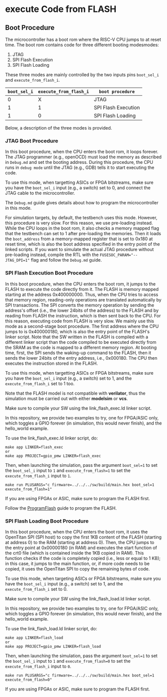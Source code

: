 #  execute Code from FLASH

## Boot Procedure

The microcontroller has a boot rom where the RISC-V CPU jumps to
at reset time.
The boot rom contains code for three different booting modesmodes:

1. JTAG
2. SPI Flash Execution
3. SPI Flash Loading

These three modes are mainly controlled by the two inputs pins
`boot_sel_i` and `execute_from_flash_i`.

| `boot_sel_i` | `execute_from_flash_i` | `boot procedure`     |
| ------------ | ---------------------- | -------------------- |
| 0			       | X				              | JTAG                 |
| 1			       | 1				              | SPI Flash Execution  |
| 1			       | 0				              | SPI Flash Loading    |

Below, a description of the three modes is provided.

### JTAG Boot Procedure

In this boot procedure, when the CPU enters the boot rom,
it loops forever. The JTAG programmer (e.g., openOCD) must
load the memory as described in `Debug.md` and set the
booting address. During this procedure, the CPU runs
in `debug mode` until the JTAG (e.g., GDB) tells it to start
executing the code.

To use this mode, when targetting ASICs or FPGA bitstreams,
make sure you have the `boot_sel_i` input (e.g., a switch) set to 0,
and connect the JTAG cable to the microcontroller.

The `Debug.md` guide gives details about how to program the microcontroller
in this mode.

For simulation targets, by default, the testbench uses this mode.
However, this procedure is very slow. For this reason, we use pre-loading instead.
While the CPU loops in the boot rom, it also checks a memory mapped flag that
the testbench can set to 1 after pre-loading the memories.
Then it loads the `boot_address` from a memory-mapped register that is set to
0x180 at reset time, which is also the boot address specified in the entry point of the
linked scripts.
If you want to simulate the actual JTAG procedure without pre-loading instead,
compile the RTL with the `FUSESOC_PARAM="--JTAG_DPI=1"` flag and follow the `Debug.md` guide.

### SPI Flash Execution Boot Procedure

In this boot procedure, when the CPU enters the boot rom,
it jumps to the FLASH to execute the code directly from it.
The FLASH is memory mapped starting at the address 0x400000000.
Thus, when the CPU tries to access that memory region, reading-only
operations are translated automatically by SPI transactions.
The SPI converts the memory operation by sending the
address's offset (i.e., the lower 24bits of the address) to the FLASH
and by reading from FLASH the instruction, which is then sent back to the CPU.
For this reason, executing code from FLASH is very slow.
We mainly use this mode as a second-stage boot procedure.
The first address where the CPU jumps to is 0x400000180,
which is also the entry point of the FLASH's linker script.
Note that the SW written in the FLASH is compiled with a different
linker script than the code compiled to be executed directly from the SRAM
as the code is mapped to a different memory region.
At booting time, first, the SPI sends the waking-up command to the FLASH,
then it sends the lower 24bits of the entry address, i.e., 0x000180.
The CPU then executes the instruction stored in the FLASH.

To use this mode, when targetting ASICs or FPGA bitstreams,
make sure you have the `boot_sel_i` input (e.g., a switch) set to 1,
and the `execute_from_flash_i` set to 1 too.

Note that the FLASH model is not compatible with **verilator**,
thus the simulation must be carried out with either **modelsim** or **vcs**.

Make sure to compile your SW using the link_flash_exec.ld linker script.

In this repository, we provide two examples to try, one for FPGA/ASIC
only, which toggles a GPIO forever (in simulation, this would never finish),
and the hello_world example.

To use the link_flash_exec.ld linker script, do:

```
make app LINKER=flash_exec
or
make app PROJECT=gpio_pmw LINKER=flash_exec
```
Then, when launching the simulation, pass the argument `boot_sel=1`
to set the `boot_sel_i` input to `1` and `execute_from_flash=1` to set the
`execute_from_flash_i` input to `1`.

```
make run PLUSARGS="c firmware=../../../sw/build/main.hex boot_sel=1 execute_from_flash=1"
```

If you are using FPGAs or ASIC, make sure to program the FLASH first.

Follow the [ProgramFlash](./ProgramFlash.md) guide to program the FLASH.


### SPI Flash Loading Boot Procedure

In this boot procedure, when the CPU enters the boot rom, it uses the OpenTitan SPI (SPI host) to copy the first 1KB content of the FLASH (starting at address 0) to the RAM (starting at address 0). Then, the CPU jumps to the entry point at 0x00000180 (in RAM) and executes the start function of the crt0 file (which is contained inside the 1KB copied in RAM). This function checks if the code is completely copied (i.e., less or equal to 1 KB); in this case, it jumps to the main function, or, if more code needs to be copied, it uses the OpenTitan SPI to copy the remaining bytes of code.

To use this mode, when targeting ASICs or FPGA bitstreams,
make sure you have the `boot_sel_i` input (e.g., a switch) set to 1,
and the `execute_from_flash_i` set to 0.

Make sure to compile your SW using the link_flash_load.ld linker script.

In this repository, we provide two examples to try, one for FPGA/ASIC
only, which toggles a GPIO forever (in simulation, this would never finish),
and the hello_world example.

To use the link_flash_load.ld linker script, do:

```
make app LINKER=flash_load
or
make app PROJECT=gpio_pmw LINKER=flash_load
```
Then, when launching the simulation, pass the argument `boot_sel=1`
to set the `boot_sel_i` input to `1` and `execute_from_flash=0` to set the
`execute_from_flash_i` input to `0`.

```
make run PLUSARGS="c firmware=../../../sw/build/main.hex boot_sel=1 execute_from_flash=0"
```

If you are using FPGAs or ASIC, make sure to program the FLASH first.
